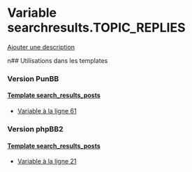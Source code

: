 # Variable searchresults.TOPIC_REPLIES
[Ajouter une description](https://fa-tvars.appspot.com/searchresults.TOPIC_REPLIES)

n## Utilisations dans les templates

### Version PunBB

#### [Template search_results_posts](punbb/search_results_posts.md)
* [Variable à la ligne 61](../punbb/search_results_posts.tpl#L61)

### Version phpBB2

#### [Template search_results_posts](subsilver/search_results_posts.md)
* [Variable à la ligne 21](../subsilver/search_results_posts.tpl#L21)